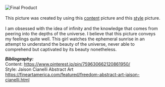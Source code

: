 ![Final Product](https://raw.githubusercontent.com/ashuang2013/public/master/P1S2.png) <br/> <br/>
This picture was created by using this 
[content](https://raw.githubusercontent.com/ashuang2013/public/master/Picture1.jpg)
picture and this 
[style](https://raw.githubusercontent.com/ashuang2013/public/master/Style2.jpg)
picture. <br/> <br/>
I am obsessed with the idea of infinity and the knowledge that comes from peering into the depths of the universe. I believe that this picture conveys my feelings quite well. This girl watches the ephemeral sunrise in an attempt to understand the beauty of the universe, never able to comprehend but captivated by its beauty nonetheless. 

__*Bibliography:*__ <br/>
Content: https://www.pinterest.jp/pin/759630662120861950/ <br/>
Style: Jaison Cianelli Abstract Art https://fineartamerica.com/featured/freedom-abstract-art-jaison-cianelli.html

